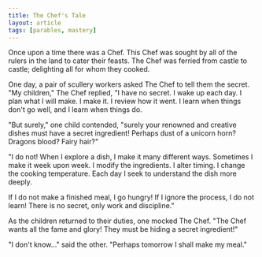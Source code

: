 ```yaml
---
title: The Chef's Tale
layout: article
tags: [parables, mastery]
---
```

Once upon a time there was a Chef. This Chef was sought by all of the rulers in
the land to cater their feasts. The Chef was ferried from castle to castle;
delighting all for whom they cooked.

One day, a pair of scullery workers asked The Chef to tell them the secret. "My
children," The Chef replied, "I have no secret. I wake up each day. I plan what
I will make. I make it. I review how it went. I learn when things don't go
well, and I learn when things do.

"But surely," one child contended, "surely your renowned and creative dishes
must have a secret ingredient! Perhaps dust of a unicorn horn? Dragons blood?
Fairy hair?"

"I do not! When I explore a dish, I make it many different ways. Sometimes I
make it week upon week. I modify the ingredients. I alter timing. I change
the cooking temperature. Each day I seek to understand the dish more deeply.

If I do not make a finished meal, I go hungry! If I ignore the
process, I do not learn! There is no secret, only work and discipline."

As the children returned to their duties, one mocked The Chef. "The Chef wants
all the fame and glory! They must be hiding a secret ingredient!"

"I don't know..." said the other. "Perhaps tomorrow I shall make my meal."
